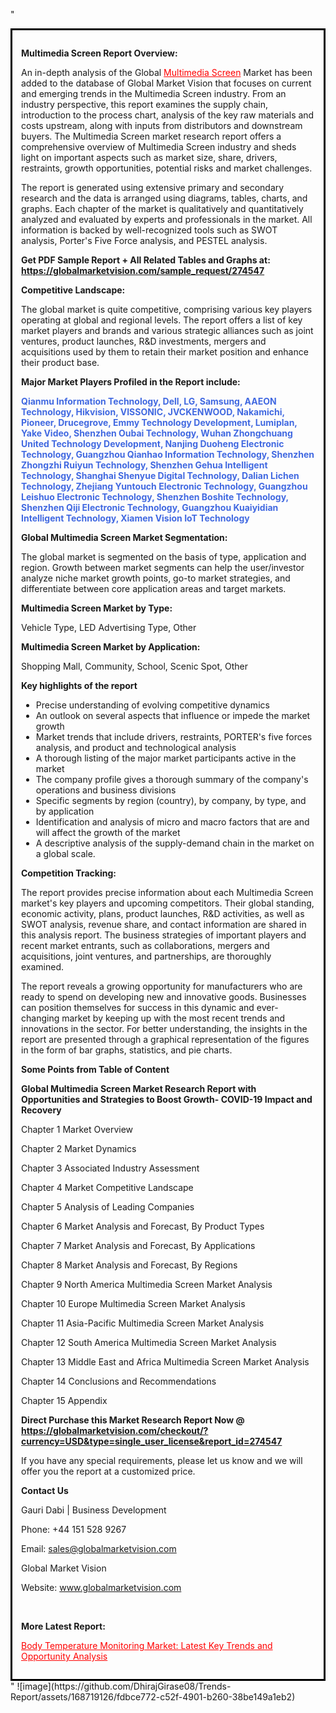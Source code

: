 "<div style='border: 3px solid black; padding: 1em;'>

<strong>Multimedia Screen Report Overview:</strong>

An in-depth analysis of the Global <a style='color: #ff0000;' href='https://globalmarketvision.com/reports/global-multimedia-screen-market/274547'>Multimedia Screen</a> Market has been added to the database of Global Market Vision that focuses on current and emerging trends in the Multimedia Screen industry. From an industry perspective, this report examines the supply chain, introduction to the process chart, analysis of the key raw materials and costs upstream, along with inputs from distributors and downstream buyers. The Multimedia Screen market research report offers a comprehensive overview of Multimedia Screen industry and sheds light on important aspects such as market size, share, drivers, restraints, growth opportunities, potential risks and market challenges.

The report is generated using extensive primary and secondary research and the data is arranged using diagrams, tables, charts, and graphs. Each chapter of the market is qualitatively and quantitatively analyzed and evaluated by experts and professionals in the market. All information is backed by well-recognized tools such as SWOT analysis, Porter's Five Force analysis, and PESTEL analysis.

<strong>Get PDF Sample Report + All Related Tables and Graphs at</strong><strong>:</strong><strong> <a style='color: #ff0000;' href='https://globalmarketvision.com/sample_request/274547?utm_source=linkedinPulse&utm_medium=SN&utm_campaign=SN'><strong>https://globalmarketvision.com/sample_request/274547</strong></a></strong>

<strong>Competitive Landscape:</strong>

The global market is quite competitive, comprising various key players operating at global and regional levels. The report offers a list of key market players and brands and various strategic alliances such as joint ventures, product launches, R&amp;D investments, mergers and acquisitions used by them to retain their market position and enhance their product base.

<strong>Major Market Players Profiled in the Report include:</strong>

<strong style='color: #4169e1;'>Qianmu Information Technology, Dell, LG, Samsung, AAEON Technology, Hikvision, VISSONIC, JVCKENWOOD, Nakamichi, Pioneer, Drucegrove, Emmy Technology Development, Lumiplan, Yake Video, Shenzhen Oubai Technology, Wuhan Zhongchuang United Technology Development, Nanjing Duoheng Electronic Technology, Guangzhou Qianhao Information Technology, Shenzhen Zhongzhi Ruiyun Technology, Shenzhen Gehua Intelligent Technology, Shanghai Shenyue Digital Technology, Dalian Lichen Technology, Zhejiang Yuntouch Electronic Technology, Guangzhou Leishuo Electronic Technology, Shenzhen Boshite Technology, Shenzhen Qiji Electronic Technology, Guangzhou Kuaiyidian Intelligent Technology, Xiamen Vision IoT Technology</strong>

<strong>Global Multimedia Screen Market Segmentation:</strong>

The global market is segmented on the basis of type, application and region. Growth between market segments can help the user/investor analyze niche market growth points, go-to market strategies, and differentiate between core application areas and target markets.

<strong>Multimedia Screen Market by Type</strong><strong>:</strong>

Vehicle Type, LED Advertising Type, Other

<strong>Multimedia Screen Market by</strong><strong> Application:</strong>

Shopping Mall, Community, School, Scenic Spot, Other

<strong>Key highlights of the report</strong>
<ul>
  <li>Precise understanding of evolving competitive dynamics</li>
  <li>An outlook on several aspects that influence or impede the market growth</li>
  <li>Market trends that include drivers, restraints, PORTER's five forces analysis, and product and technological analysis</li>
  <li>A thorough listing of the major market participants active in the market</li>
  <li>The company profile gives a thorough summary of the company's operations and business divisions</li>
  <li>Specific segments by region (country), by company, by type, and by application</li>
  <li>Identification and analysis of micro and macro factors that are and will affect the growth of the market</li>
  <li>A descriptive analysis of the supply-demand chain in the market on a global scale.</li>
</ul>
<strong>Competition Tracking:</strong>

The report provides precise information about each Multimedia Screen market's key players and upcoming competitors. Their global standing, economic activity, plans, product launches, R&amp;D activities, as well as SWOT analysis, revenue share, and contact information are shared in this analysis report. The business strategies of important players and recent market entrants, such as collaborations, mergers and acquisitions, joint ventures, and partnerships, are thoroughly examined.

The report reveals a growing opportunity for manufacturers who are ready to spend on developing new and innovative goods. Businesses can position themselves for success in this dynamic and ever-changing market by keeping up with the most recent trends and innovations in the sector. For better understanding, the insights in the report are presented through a graphical representation of the figures in the form of bar graphs, statistics, and pie charts.

<strong>Some Points from Table of Content</strong>

<strong>Global Multimedia Screen Market Research Report with Opportunities and Strategies to Boost Growth- COVID-19 Impact and Recovery</strong>

Chapter 1 Market Overview

Chapter 2 Market Dynamics

Chapter 3 Associated Industry Assessment

Chapter 4 Market Competitive Landscape

Chapter 5 Analysis of Leading Companies

Chapter 6 Market Analysis and Forecast, By Product Types

Chapter 7 Market Analysis and Forecast, By Applications

Chapter 8 Market Analysis and Forecast, By Regions

Chapter 9 North America Multimedia Screen Market Analysis

Chapter 10 Europe Multimedia Screen Market Analysis

Chapter 11 Asia-Pacific Multimedia Screen Market Analysis

Chapter 12 South America Multimedia Screen Market Analysis

Chapter 13 Middle East and Africa Multimedia Screen Market Analysis

Chapter 14 Conclusions and Recommendations

Chapter 15 Appendix

<strong>Direct Purchase this Market Research Report Now @ <a style='color: #ff0000;' href='https://globalmarketvision.com/checkout/?currency=USD&type=single_user_license&report_id=274547?utm_source=linkedinPulse&utm_medium=SN&utm_campaign=SN'><strong>https://globalmarketvision.com/checkout/?currency=USD&type=single_user_license&report_id=274547</strong></a></strong>

If you have any special requirements, please let us know and we will offer you the report at a customized price.
<p id='ember58' class='ember-view reader-content-blocks__paragraph'><strong>Contact Us</strong></p>
<p id='ember59' class='ember-view reader-content-blocks__paragraph'>Gauri Dabi | Business Development</p>
<p id='ember60' class='ember-view reader-content-blocks__paragraph'>Phone: +44 151 528 9267</p>
Email: <a href='mailto:sales@globalmarketvision.com'>sales@globalmarketvision.com</a>

Global Market Vision

Website: <a href='http://www.globalmarketvision.com/'>www.globalmarketvision.com</a>

&nbsp;

<strong>More Latest Report:</strong>

<a style='color: #ff0000;' href='https://medium.com/@namratasonawane27/body-temperature-monitoring-market-latest-key-trends-and-opportunity-analysis-5bab0ff9dbaf'>Body Temperature Monitoring Market: Latest Key Trends and Opportunity Analysis</a>

</div>"
![image](https://github.com/DhirajGirase08/Trends-Report/assets/168719126/fdbce772-c52f-4901-b260-38be149a1eb2)
